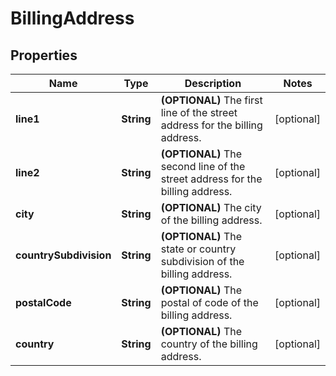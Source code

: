 

# BillingAddress


## Properties

| Name | Type | Description | Notes |
|------------ | ------------- | ------------- | -------------|
|**line1** | **String** | **(OPTIONAL)** The first line of the street address for the billing address.  |  [optional] |
|**line2** | **String** | **(OPTIONAL)** The second line of the street address for the billing address.  |  [optional] |
|**city** | **String** | **(OPTIONAL)** The city of the billing address.  |  [optional] |
|**countrySubdivision** | **String** | **(OPTIONAL)** The state or country subdivision of the billing address.  |  [optional] |
|**postalCode** | **String** | **(OPTIONAL)** The postal of code of the billing address.  |  [optional] |
|**country** | **String** | **(OPTIONAL)** The country of the billing address.  |  [optional] |




